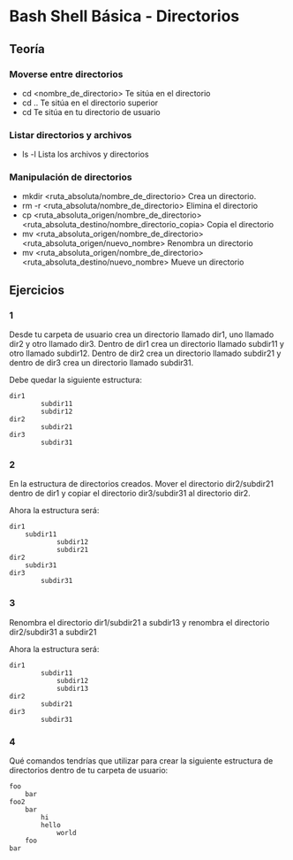# Bash Shell Básica - Directorios

## Teoría
### Moverse entre directorios
- cd <nombre_de_directorio> Te sitúa en el directorio
- cd .. Te sitúa en el directorio superior
- cd Te sitúa en tu directorio de usuario

### Listar directorios y archivos
- ls -l Lista los archivos y directorios

### Manipulación de directorios
- mkdir <ruta_absoluta/nombre_de_directorio> Crea un directorio.
- rm -r <ruta_absoluta/nombre_de_directorio> Elimina el directorio
- cp <ruta_absoluta_origen/nombre_de_directorio> <ruta_absoluta_destino/nombre_directorio_copia> Copia el directorio
- mv <ruta_absoluta_origen/nombre_de_directorio> <ruta_absoluta_origen/nuevo_nombre> Renombra un directorio
- mv <ruta_absoluta_origen/nombre_de_directorio> <ruta_absoluta_destino/nuevo_nombre> Mueve un directorio


## Ejercicios
### 1
Desde tu carpeta de usuario crea un directorio llamado dir1, uno llamado dir2 y otro llamado dir3. Dentro de dir1 crea un directorio llamado subdir11 y otro llamado subdir12.
Dentro de dir2 crea un directorio llamado subdir21 y dentro de dir3 crea un directorio llamado subdir31.

Debe quedar la siguiente estructura:

    dir1
            subdir11
			subdir12
    dir2
			subdir21
    dir3
		    subdir31

### 2
En la estructura de directorios creados. Mover el directorio dir2/subdir21 dentro de dir1 y copiar el directorio dir3/subdir31 al directorio dir2.

Ahora la estructura será:

    dir1
        subdir11
				subdir12
				subdir21
    dir2
        subdir31
    dir3
		    subdir31

### 3
Renombra el directorio dir1/subdir21 a subdir13 y renombra el directorio dir2/subdir31 a subdir21

Ahora la estructura será:

    dir1
		    subdir11
				subdir12
				subdir13
    dir2
		    subdir21
    dir3
		    subdir31

### 4
Qué comandos tendrías que utilizar para crear la siguiente estructura de directorios dentro de tu carpeta de usuario:

    foo
        bar
    foo2
        bar
            hi
            hello
                world
        foo
    bar